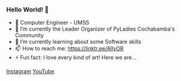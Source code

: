 ### Hello World! 👋

<!--
**AllyOR/AllyOR** is a ✨ _special_ ✨ repository because its `README.md` (this file) appears on your GitHub profile.

Here are some ideas to get you started:
-->
- :pushpin: Computer Engineer - UMSS
- 🔭 I’m currently the Leader Organizer of PyLadies Cochabamba's Community
- 🌱 I’m currently learning about some Software skills
- 📫 How to reach me: https://linktr.ee/AllyOR
- ⚡ Fun fact: I love every kind of art!
Here we are...

[Instagram](https://www.instagram.com/sonny_orellana/)
[YouTube](https://www.youtube.com/c/AlisonOrellanaRios)
